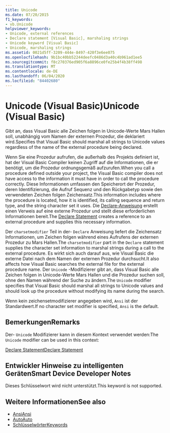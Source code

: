 ```yaml
---
title: Unicode
ms.date: 07/20/2015
f1_keywords:
- vb.Unicode
helpviewer_keywords:
- Unicode, external references
- Declare statement [Visual Basic], marshaling strings
- Unicode keyword [Visual Basic]
- Unicode, marshaling strings
ms.assetid: 0021d5ff-3209-444e-8497-420f3e6ee075
ms.openlocfilehash: 9b1bc40bb52244deefc0486d3a40c4b961ad1ee5
ms.sourcegitcommit: f8c270376ed905f6a8896ce0fe25b4f4b38ff498
ms.translationtype: MT
ms.contentlocale: de-DE
ms.lasthandoff: 06/04/2020
ms.locfileid: "84402680"
---
```

# <a name="unicode-visual-basic"></a><span data-ttu-id="2967c-102">Unicode (Visual Basic)</span><span class="sxs-lookup"><span data-stu-id="2967c-102">Unicode (Visual Basic)</span></span>
<span data-ttu-id="2967c-103">Gibt an, dass Visual Basic alle Zeichen folgen in Unicode-Werte Mars Hallen soll, unabhängig vom Namen der externen Prozedur, die deklariert wird.</span><span class="sxs-lookup"><span data-stu-id="2967c-103">Specifies that Visual Basic should marshal all strings to Unicode values regardless of the name of the external procedure being declared.</span></span>  
  
 <span data-ttu-id="2967c-104">Wenn Sie eine Prozedur aufrufen, die außerhalb des Projekts definiert ist, hat der Visual Basic Compiler keinen Zugriff auf die Informationen, die er benötigt, um die Prozedur ordnungsgemäß aufzurufen.</span><span class="sxs-lookup"><span data-stu-id="2967c-104">When you call a procedure defined outside your project, the Visual Basic compiler does not have access to the information it must have in order to call the procedure correctly.</span></span> <span data-ttu-id="2967c-105">Diese Informationen umfassen den Speicherort der Prozedur, deren Identifizierung, die Aufruf Sequenz und den Rückgabetyp sowie den verwendeten Zeichen folgen Zeichensatz.</span><span class="sxs-lookup"><span data-stu-id="2967c-105">This information includes where the procedure is located, how it is identified, its calling sequence and return type, and the string character set it uses.</span></span> <span data-ttu-id="2967c-106">Die [Declare-Anweisung](../statements/declare-statement.md) erstellt einen Verweis auf eine externe Prozedur und stellt diese erforderlichen Informationen bereit.</span><span class="sxs-lookup"><span data-stu-id="2967c-106">The [Declare Statement](../statements/declare-statement.md) creates a reference to an external procedure and supplies this necessary information.</span></span>  
  
 <span data-ttu-id="2967c-107">Der `charsetmodifier` Teil in der- `Declare` Anweisung liefert die Zeichensatz Informationen, um Zeichen folgen während eines Aufrufens der externen Prozedur zu Mars Hallen.</span><span class="sxs-lookup"><span data-stu-id="2967c-107">The `charsetmodifier` part in the `Declare` statement supplies the character set information to marshal strings during a call to the external procedure.</span></span> <span data-ttu-id="2967c-108">Es wirkt sich auch darauf aus, wie Visual Basic die externe Datei nach dem Namen der externen Prozedur durchsucht.</span><span class="sxs-lookup"><span data-stu-id="2967c-108">It also affects how Visual Basic searches the external file for the external procedure name.</span></span> <span data-ttu-id="2967c-109">Der `Unicode` -Modifizierer gibt an, dass Visual Basic alle Zeichen folgen in Unicode-Werte Mars Hallen und die Prozedur suchen soll, ohne den Namen während der Suche zu ändern.</span><span class="sxs-lookup"><span data-stu-id="2967c-109">The `Unicode` modifier specifies that Visual Basic should marshal all strings to Unicode values and should look up the procedure without modifying its name during the search.</span></span>  
  
 <span data-ttu-id="2967c-110">Wenn kein zeichensetmodifizierer angegeben wird, `Ansi` ist der Standardwert.</span><span class="sxs-lookup"><span data-stu-id="2967c-110">If no character set modifier is specified, `Ansi` is the default.</span></span>  
  
## <a name="remarks"></a><span data-ttu-id="2967c-111">Bemerkungen</span><span class="sxs-lookup"><span data-stu-id="2967c-111">Remarks</span></span>  
 <span data-ttu-id="2967c-112">Der- `Unicode` Modifizierer kann in diesem Kontext verwendet werden:</span><span class="sxs-lookup"><span data-stu-id="2967c-112">The `Unicode` modifier can be used in this context:</span></span>  
  
 [<span data-ttu-id="2967c-113">Declare Statement</span><span class="sxs-lookup"><span data-stu-id="2967c-113">Declare Statement</span></span>](../statements/declare-statement.md)  
  
## <a name="smart-device-developer-notes"></a><span data-ttu-id="2967c-114">Entwickler Hinweise zu intelligenten Geräten</span><span class="sxs-lookup"><span data-stu-id="2967c-114">Smart Device Developer Notes</span></span>  
 <span data-ttu-id="2967c-115">Dieses Schlüsselwort wird nicht unterstützt.</span><span class="sxs-lookup"><span data-stu-id="2967c-115">This keyword is not supported.</span></span>  
  
## <a name="see-also"></a><span data-ttu-id="2967c-116">Weitere Informationen</span><span class="sxs-lookup"><span data-stu-id="2967c-116">See also</span></span>

- [<span data-ttu-id="2967c-117">Ansi</span><span class="sxs-lookup"><span data-stu-id="2967c-117">Ansi</span></span>](ansi.md)
- [<span data-ttu-id="2967c-118">Auto</span><span class="sxs-lookup"><span data-stu-id="2967c-118">Auto</span></span>](auto.md)
- [<span data-ttu-id="2967c-119">Schlüsselwörter</span><span class="sxs-lookup"><span data-stu-id="2967c-119">Keywords</span></span>](../keywords/index.md)
